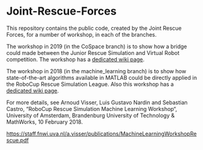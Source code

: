 # Joint-Rescue-Forces
This repository contains the public code, created by the Joint Rescue Forces, for a number of workshop, in each of the branches.

The workshop in 2019 (in the CoSpace branch) is to show how a bridge could made between the Junior Rescue Simulation and Virtual Robot competition. The workshop has a [dedicated wiki page](https://github.com/IntelligentRoboticsLab/Joint-Rescue-Forces/wiki/RoboCup-2019).

The workshop in 2018 (in the machine_learning branch) is to show how state-of-the-art algorithms available in MATLAB could be directly applied in the RoboCup Rescue Simulation League. Also this workshop has a [dedicated wiki page](https://github.com/IntelligentRoboticsLab/Joint-Rescue-Forces/wiki/RoboCup-2018).

For more details, see Arnoud Visser, Luis Gustavo Nardin and Sebastian Castro, “RoboCup Rescue Simulation Machine Learning Workshop“, University of Amsterdam, Brandenburg University of Technology & MathWorks, 10 February 2018.

https://staff.fnwi.uva.nl/a.visser/publications/MachineLearningWorkshopRescue.pdf


